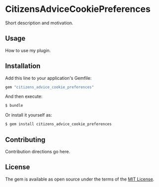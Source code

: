 # CitizensAdviceCookiePreferences
Short description and motivation.

## Usage
How to use my plugin.

## Installation
Add this line to your application's Gemfile:

```ruby
gem "citizens_advice_cookie_preferences"
```

And then execute:
```bash
$ bundle
```

Or install it yourself as:
```bash
$ gem install citizens_advice_cookie_preferences
```

## Contributing
Contribution directions go here.

## License
The gem is available as open source under the terms of the [MIT License](https://opensource.org/licenses/MIT).
